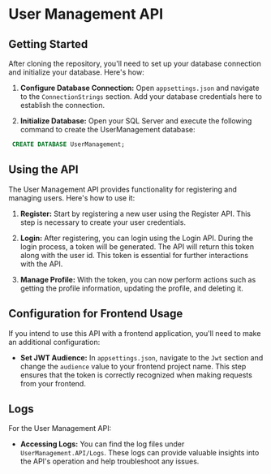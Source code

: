 # User Management API

## Getting Started

After cloning the repository, you'll need to set up your database connection and initialize your database. Here's how:

1. **Configure Database Connection:** Open `appsettings.json` and navigate to the `ConnectionStrings` section. Add your database credentials here to establish the connection.
   
2. **Initialize Database:** Open your SQL Server and execute the following command to create the UserManagement database:
  ```sql
   CREATE DATABASE UserManagement;
```
   
## Using the API

The User Management API provides functionality for registering and managing users. Here's how to use it:

1. **Register:** Start by registering a new user using the Register API. This step is necessary to create your user credentials.

2. **Login:** After registering, you can login using the Login API. During the login process, a token will be generated. The API will return this token along with the user id. This token is essential for further interactions with the API.

3. **Manage Profile:** With the token, you can now perform actions such as getting the profile information, updating the profile, and deleting it.

## Configuration for Frontend Usage

If you intend to use this API with a frontend application, you'll need to make an additional configuration:

- **Set JWT Audience:** In `appsettings.json`, navigate to the `Jwt` section and change the `audience` value to your frontend project name. This step ensures that the token is correctly recognized when making requests from your frontend.

## Logs

For the User Management API:

- **Accessing Logs:** You can find the log files under `UserManagement.API/Logs`. These logs can provide valuable insights into the API's operation and help troubleshoot any issues.


